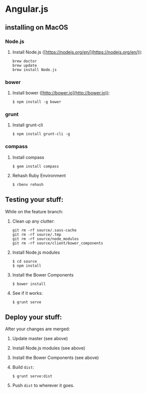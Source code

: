 # Angular.js


## installing on MacOS

### Node.js
1. Install Node.js ([https://nodejs.org/en/](https://nodejs.org/en/)):

	```
	brew doctor
	brew update
	brew install Node.js
	```

### bower
1. Install bower ([http://bower.io](http://bower.io)):

	```
	$ npm install -g bower
	```

### grunt
1.	Install grunt-cli

	```
	$ npm install grunt-cli -g		
	```

### compass
1. Install compass

	```
	$ gem install compass
	```
2. Rehash Ruby Environment

	```
	$ rbenv rehash
	```

## Testing your stuff:

While on the feature branch:

1. Clean up any clutter:

	```
	git rm -rf source/.sass-cache
	git rm -rf source/.tmp
	git rm -rf source/node_modules
	git rm -rf source/client/bower_components
	```
2. Install Node.js modules

	```
	$ cd source
	$ npm install
	```
3. Install the Bower Components

	```
	$ bower install		
	```
4. See if it works:

	```
	$ grunt serve
	```

## Deploy your stuff:

After your changes are merged:

1. Update master (see above)
2. Install Node.js modules (see above)
3. Install the Bower Components (see above)
4. Build `dist`:

	```
	$ grunt serve:dist
	```
5. Push `dist` to wherever it goes.
